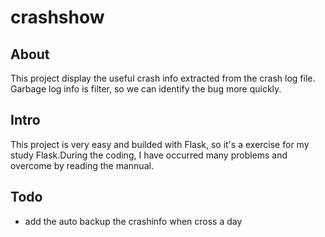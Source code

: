 # crashshow 


## About

This project display the useful crash info extracted from the crash log file.
Garbage log info is filter, so we can identify the bug more quickly.

## Intro

This project is very easy and  builded with Flask, so it's a exercise for 
my study Flask.During the coding, I have occurred many problems and overcome
by reading the mannual.

## Todo
* add the auto backup the crashinfo when cross a day

